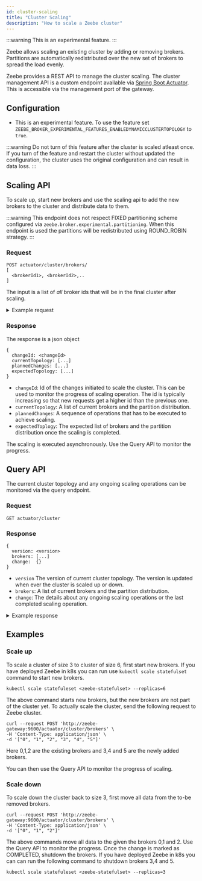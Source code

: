 ```yaml
---
id: cluster-scaling
title: "Cluster Scaling"
description: "How to scale a Zeebe cluster"
---
```


:::warning
This is an experimental feature.
:::

Zeebe allows scaling an existing cluster by adding or removing brokers. Partitions are automatically redistributed over the new set of brokers to spread the load evenly.

Zeebe provides a REST API to manage the cluster scaling. The cluster management API is a custom endpoint available via [Spring Boot Actuator](https://docs.spring.io/spring-boot/docs/3.1.x/reference/htmlsingle/#actuator.endpoints). This is accessible via the management port of the gateway.

## Configuration

- This is an experimental feature. To use the feature set `ZEEBE_BROKER_EXPERIMENTAL_FEATURES_ENABLEDYNAMICCLUSTERTOPOLOGY` to `true`.

:::warning
Do not turn of this feature after the cluster is scaled atleast once. If you turn of the feature and restart the cluster without updated the configuration, the cluster uses the original configuration and can result in data loss.
:::

## Scaling API

To scale up, start new brokers and use the scaling api to add the new brokers to the cluster and distribute data to them.

:::warning
This endpoint does not respect FIXED partitioning scheme configured via `zeebe.broker.experimental.partitioning`. When this endpoint is used the partitions will be redistributed using ROUND_ROBIN strategy.
:::

### Request

```
POST actuator/cluster/brokers/
[
  <brokerId1>, <brokerId2>,..
]
```

The input is a list of _all_ broker ids that will be in the final cluster after scaling.

<details>
  <summary>Example request</summary>

```
curl --request POST 'http://localhost:9600/actuator/cluster/brokers' \
-H 'Content-Type: application/json' \
-d '["0", "1", "2", "3"]'
```

</details>

### Response

The response is a json object

```
{
  changeId: <changeId>
  currentTopology: [...]
  plannedChanges: [...]
  expectedTopology: [...]
}
```

- `changeId`: Id of the changes initiated to scale the cluster. This can be used to monitor the progress of scaling operation. The id is typically increasing so that new requests get a higher id than the previous one.
- `currentTopology`: A list of current brokers and the partition distribution.
- `plannedChanges`: A sequence of operations that has to be executed to achieve scaling.
- `expectedToplogy`: The expected list of brokers and the partition distribution once the scaling is completed.

The scaling is executed asynchronously. Use the Query API to monitor the progress.

## Query API

The current cluster topology and any ongoing scaling operations can be monitored via the query endpoint.

### Request

```
GET actuator/cluster
```

### Response

```
{
  version: <version>
  brokers: [...]
  change:  {}
}
```

- `version` The version of current cluster topology. The version is updated when ever the cluster is scaled up or down.
- `brokers`: A list of current brokers and the partition distribution.
- `change`: The details about any ongoing scaling operations or the last completed scaling operation.

<details>
  <summary>Example response</summary>

```
{
  "version": 2,
  "brokers": [
    {
      "id": 1,
      "state": "ACTIVE",
      "version": 4,
      "lastUpdatedAt": "2023-11-03T16:57:16.479167471Z",
      "partitions": [
        {
          "id": 1,
          "state": "ACTIVE",
          "priority": 2
        },
        ...
      ]
    },
    ...
  ],
  "change": {
    "id": 2,
    "status": "IN_PROGRESS",
    "completed": [
         {
        "operation": "BROKER_ADD",
        "brokerId": 4,
        "completedAt": "2023-11-03T16:53:09Z"
      },
      {
        "operation": "PARTITION_JOIN",
        "brokerId": 4,
        "partitionId": 5,
        "priority": 3,
        "completedAt": "2023-11-03T16:53:41Z"
      },
      ...
    ],
    "pending": [
      {
        "operation": "PARTITION_JOIN",
        "brokerId": 3,
        "partitionId": 3,
        "priority": 2
      },
      ...
    ]
  }
}

```

</details>

## Examples

### Scale up

To scale a cluster of size 3 to cluster of size 6, first start new brokers. If you have deployed Zeebe in k8s you can run use `kubectl scale statefulset` command to start new brokers.

```
kubectl scale statefuleset <zeebe-statefulset> --replicas=6
```

The above command starts new brokers, but the new brokers are not part of the cluster yet. To actually scale the cluster, send the following request to Zeebe cluster.

```
curl --request POST 'http://zeebe-gateway:9600/actuator/cluster/brokers' \
-H 'Content-Type: application/json' \
-d '["0", "1", "2", "3", "4", "5"]'
```

Here 0,1,2 are the existing brokers and 3,4 and 5 are the newly added brokers.

You can then use the Query API to monitor the progress of scaling.

### Scale down

To scale down the cluster back to size 3, first move all data from the to-be removed brokers.

```
curl --request POST 'http://zeebe-gateway:9600/actuator/cluster/brokers' \
-H 'Content-Type: application/json' \
-d '["0", "1", "2"]'
```

The above commands move all data to the given the brokers 0,1 and 2. Use the Query API to monitor the progress. Once the change is marked as COMPLETED, shutdown the brokers. If you have deployed Zeebe in k8s you can can run the following command to shutdown brokers 3,4 and 5.

```
kubectl scale statefuleset <zeebe-statefulset> --replicas=3
```
